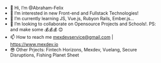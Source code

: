 - 👋 Hi, I’m @Abraham-Felix
- 👀 I’m interested in new Front-end and Fullstack Technologies!
- 🌱 I’m currently learning JS, Vue.js, Rubyon Rails, Ember.js...
- 💞️ I’m looking to collaborate on Opensource Projects and Schools!. PS: and make some 💰💰💰 😊
- 📫 How to reach me mexdevservice@gmail.com | https://www.mexdev.io
- 😎 Other Prjects: Fintech Horizons, Mexdev, Vuelang, Secure Disruptions, Fishing Planet Sheet

<!---
Abraham-Felix/Abraham-Felix is a ✨ special ✨ repository because its `README.md` (this file) appears on your GitHub profile.
You can click the Preview link to take a look at your changes.
--->
